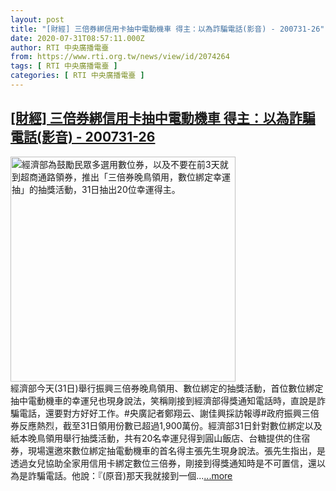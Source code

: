 ```yaml
---
layout: post
title: "[財經] 三倍券綁信用卡抽中電動機車 得主：以為詐騙電話(影音) - 200731-26"
date: 2020-07-31T08:57:11.000Z
author: RTI 中央廣播電臺
from: https://www.rti.org.tw/news/view/id/2074264
tags: [ RTI 中央廣播電臺 ]
categories: [ RTI 中央廣播電臺 ]
---
```

<!--1596185831000-->
[[財經] 三倍券綁信用卡抽中電動機車 得主：以為詐騙電話(影音) - 200731-26](https://www.rti.org.tw/news/view/id/2074264)
------

<div>
<img src="https://static.rti.org.tw/assets/thumbnails/2020/07/31/20200731000131M.jpg" width="360" alt="經濟部為鼓勵民眾多選用數位券，以及不要在前3天就到超商通路領券，推出「三倍券晚鳥領用，數位綁定幸運抽」的抽獎活動，31日抽出20位幸運得主。" title="經濟部為鼓勵民眾多選用數位券，以及不要在前3天就到超商通路領券，推出「三倍券晚鳥領用，數位綁定幸運抽」的抽獎活動，31日抽出20位幸運得主。"><br>經濟部今天(31日)舉行振興三倍券晚鳥領用、數位綁定的抽獎活動，首位數位綁定抽中電動機車的幸運兒也現身說法，笑稱剛接到經濟部得獎通知電話時，直說是詐騙電話，還要對方好好工作。#央廣記者鄭翔云、謝佳興採訪報導#政府振興三倍券反應熱烈，截至31日領用份數已超過1,900萬份。經濟部31日針對數位綁定以及紙本晚鳥領用舉行抽獎活動，共有20名幸運兒得到圓山飯店、台糖提供的住宿券，現場還邀來數位綁定抽電動機車的首名得主張先生現身說法。張先生指出，是透過女兒協助全家用信用卡綁定數位三倍券，剛接到得獎通知時是不可置信，還以為是詐騙電話。他說：『(原音)那天我就接到一個...<a target="_blank" href="https://www.rti.org.tw/news/view/id/2074264">...more</a>
</div>
